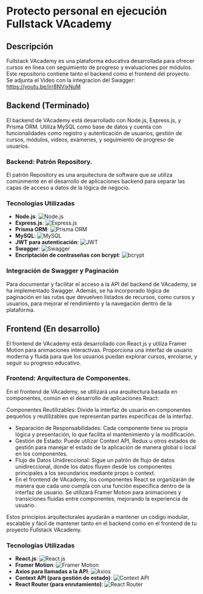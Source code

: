 # Protecto personal en ejecución Fullstack VAcademy

## Descripción

Fullstack VAcademy es una plataforma educativa desarrollada para ofrecer cursos en línea con seguimiento de progreso y evaluaciones por módulos. Este repositorio contiene tanto el backend como el frontend del proyecto.
Se adjunta el Video con la integracion del Swagger: https://youtu.be/irr8NVixNuM

## Backend (Terminado)

El backend de VAcademy está desarrollado con Node.js, Express.js, y Prisma ORM. Utiliza MySQL como base de datos y cuenta con funcionalidades como registro y autenticación de usuarios, gestión de cursos, módulos, videos, exámenes, y seguimiento de progreso de usuarios.

### Backend: Patrón Repository.

El patrón Repository es una arquitectura de software que se utiliza comúnmente en el desarrollo de aplicaciones backend para separar las capas de acceso a datos de la lógica de negocio. 

### Tecnologías Utilizadas

- **Node.js**: ![Node.js](https://img.shields.io/badge/Node.js-339933?logo=node.js&logoColor=white)
- **Express.js**: ![Express.js](https://img.shields.io/badge/Express.js-000000?logo=express&logoColor=white)
- **Prisma ORM**: ![Prisma ORM](https://img.shields.io/badge/Prisma-2D3748?logo=prisma&logoColor=white)
- **MySQL**: ![MySQL](https://img.shields.io/badge/MySQL-4479A1?logo=mysql&logoColor=white)
- **JWT para autenticación**: ![JWT](https://img.shields.io/badge/JWT-000000?logo=jsonwebtokens&logoColor=white)
- **Swagger**: ![Swagger](https://img.shields.io/badge/Swagger-%2344AA99.svg?logo=swagger&logoColor=white)
- **Encriptación de contraseñas con bcrypt**: ![bcrypt](https://img.shields.io/badge/bcrypt-007396?logo=npm&logoColor=white)

### Integración de Swagger y Paginación

Para documentar y facilitar el acceso a la API del backend de VAcademy, se ha implementado Swagger. Además, se ha incorporado lógica de paginación en las rutas que devuelven listados de recursos, como cursos y usuarios, para mejorar el rendimiento y la navegación dentro de la plataforma.

## Frontend (En desarrollo)

El frontend de VAcademy está desarrollado con React.js y utiliza Framer Motion para animaciones interactivas. Proporciona una interfaz de usuario moderna y fluida para que los usuarios puedan explorar cursos, enrolarse, y seguir su progreso educativo.

### Frontend: Arquitectura de Componentes.

En el frontend de VAcademy, se utilizará una arquitectura basada en componentes, común en el desarrollo de aplicaciones React:

Componentes Reutilizables: Divide la interfaz de usuario en componentes pequeños y reutilizables que representan partes específicas de la interfaz.
- Separación de Responsabilidades: Cada componente tiene su propia lógica y presentación, lo que facilita el mantenimiento y la modificación.
- Gestión de Estado: Puede utilizar Context API, Redux u otros estados de gestión para manejar el estado de la aplicación de manera global o local en los componentes.
- Flujo de Datos Unidireccional: Sigue un patrón de flujo de datos unidireccional, donde los datos fluyen desde los componentes principales a los secundarios mediante props o context.
- En el frontend de VAcademy, los componentes React se organizarán de manera que cada uno cumpla con una función específica dentro de la interfaz de usuario. Se utilizará Framer Motion para animaciones y transiciones fluidas entre componentes, mejorando la experiencia de usuario.

Estos principios arquitecturales ayudarán a mantener un código modular, escalable y fácil de mantener tanto en el backend como en el frontend de tu proyecto Fullstack VAcademy.

### Tecnologías Utilizadas

- **React.js**: ![React.js](https://img.shields.io/badge/React.js-61DAFB?logo=react&logoColor=white)
- **Framer Motion**: ![Framer Motion](https://img.shields.io/badge/Framer_Motion-0055FF?logo=framer&logoColor=white)
- **Axios para llamadas a la API**: ![Axios](https://img.shields.io/badge/Axios-0095D5?logo=axios&logoColor=white)
- **Context API (para gestión de estado)**: ![Context API](https://img.shields.io/badge/Context_API-3178C6?logo=react&logoColor=white)
- **React Router (para enrutamiento)**: ![React Router](https://img.shields.io/badge/React_Router-CA4245?logo=reactrouter&logoColor=white)

